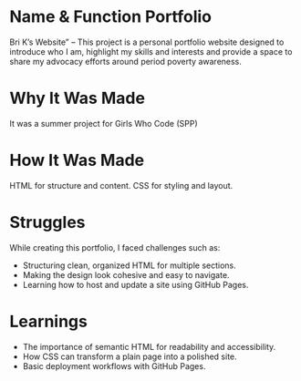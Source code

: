 # Name & Function Portfolio
Bri K’s Website” – This project is a personal portfolio website designed to introduce who I am, highlight my skills and interests and provide a space to share my advocacy efforts around period poverty awareness.

# Why It Was Made
It was a summer project for Girls Who Code (SPP)

# How It Was Made
HTML for structure and content.
CSS for styling and layout.

# Struggles 
While creating this portfolio, I faced challenges such as:
- Structuring clean, organized HTML for multiple sections.
- Making the design look cohesive and easy to navigate.
- Learning how to host and update a site using GitHub Pages.
  
# Learnings
- The importance of semantic HTML for readability and accessibility.
- How CSS can transform a plain page into a polished site.
- Basic deployment workflows with GitHub Pages.

